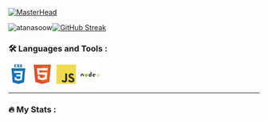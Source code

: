 [![MasterHead](https://www.creativefabrica.com/wp-content/uploads/2021/02/12/Amazing-natural-scenery-at-night-Graphics-8558140-1-1-580x387.jpg)](https://github.com/deyvid1207)

<a target="_blank" rel="noopener noreferrer nofollow" href="https://camo.githubusercontent.com/f4f1fbeee72ea32b766cd884585e7420fc1f7ecc20d9080b39d601c13df27aab/68747470733a2f2f6769746875622d726561646d652d73746174732e76657263656c2e6170702f6170693f757365726e616d653d6174616e61736f6f772673686f775f69636f6e733d74727565267468656d653d7261646963616c"><img align="left" src="https://camo.githubusercontent.com/f4f1fbeee72ea32b766cd884585e7420fc1f7ecc20d9080b39d601c13df27aab/68747470733a2f2f6769746875622d726561646d652d73746174732e76657263656c2e6170702f6170693f757365726e616d653d6174616e61736f6f772673686f775f69636f6e733d74727565267468656d653d7261646963616c" alt="atanasoow" data-canonical-src="https://github-readme-stats.vercel.app/api?username=atanasoow&amp;show_icons=true&amp;theme=radical" style="max-width: 100%;"></a>
  [![GitHub Streak](https://github-readme-streak-stats.herokuapp.com/?user=DenverCoder1)](https://git.io/streak-stats)
### :hammer_and_wrench: Languages and Tools :


  <img src="https://github.com/devicons/devicon/blob/master/icons/css3/css3-plain-wordmark.svg"  title="CSS3" alt="CSS" width="40" height="40"/>&nbsp;
  <img src="https://github.com/devicons/devicon/blob/master/icons/html5/html5-original.svg" title="HTML5" alt="HTML" width="40" height="40"/>&nbsp;
  <img src="https://github.com/devicons/devicon/blob/master/icons/javascript/javascript-original.svg" title="JavaScript" alt="JavaScript" width="40" height="40"/>&nbsp;
  <img src="https://github.com/devicons/devicon/blob/master/icons/nodejs/nodejs-original-wordmark.svg" title="NodeJS" alt="NodeJS" width="40" height="40"/>&nbsp;

---

### :fire: My Stats :
